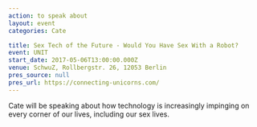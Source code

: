 ```yaml
---
action: to speak about
layout: event
categories: Cate

title: Sex Tech of the Future - Would You Have Sex With a Robot?
event: UNIT
start_date: 2017-05-06T13:00:00.000Z
venue: SchwuZ, Rollbergstr. 26, 12053 Berlin
pres_source: null
pres_url: https://connecting-unicorns.com/
---
```


Cate will be speaking about how technology is increasingly impinging on every corner of our lives, including our sex lives.
